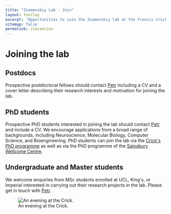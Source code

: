 ```yaml
---
title: "Znamenskiy Lab - Join"
layout: textlay
excerpt: "Opportunities to join the Znamenskiy lab at the Francis Crick Institute"
sitemap: false
permalink: /vacancies
---
```


# Joining the lab

## Postdocs
Prospective postdoctoral fellows should contact <a href="{{ site.url }}{{ site.baseurl }}/contact">Petr</a>
including a CV and a cover letter describing their research interests and
motivation for joining the lab.

## PhD students
Prospective PhD students interested in joining the lab should contact
<a href="{{ site.url }}{{ site.baseurl }}/contact">Petr</a> and include
a CV. We encourage applications from a broad range of backgrounds, including Neuroscience,
Molecular Biology, Computer Science, and Bioengineering. PhD students can join the lab
via the [Crick's PhD programme](https://www.crick.ac.uk/careers-study/students/phd-students)
as well as via the PhD programme of the [Sainsbury Wellcome Centre](https://www.sainsburywellcome.org/web/content/phd-programme).

## Undergraduate and Master students
We welcome enquiries from MSc students enrolled at UCL, King's, or Imperial
interested in carrying out their research projects in the lab. Please get in
touch with <a href="{{ site.url }}{{ site.baseurl }}/contact">Petr</a>.

<figure class="figure text-center">
<img src="{{ site.url }}{{ site.baseurl }}/images/carousel/crick_photo.jpg" class="img-thumbnail w-100" alt="An evening at the Crick.">
<figcaption class="figure-caption">An evening at the Crick.</figcaption>
</figure>
